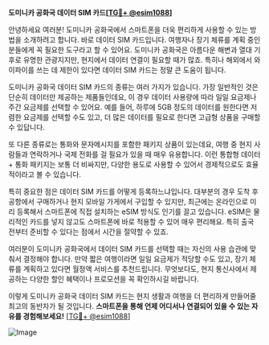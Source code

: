 **도미니카 공화국 데이터 SIM 카드[[TG💪+ @esim1088](https://t.me/s/esim1088)]**

안녕하세요 여러분! 도미니카 공화국에서 스마트폰을 더욱 편리하게 사용할 수 있는 방법을 소개하려고 합니다. 바로 데이터 SIM 카드입니다. 여행자나 장기 체류를 계획 중인 분들에게 꼭 필요한 도구라고 할 수 있어요. 도미니카 공화국은 아름다운 해변과 열대 기후로 유명한 관광지지만, 현지에서 데이터 연결이 필요할 때가 많죠. 특히나 해외에서 와이파이를 쓰는 데 제한이 있다면 데이터 SIM 카드는 정말 큰 도움이 됩니다.

도미니카 공화국 데이터 SIM 카드의 종류는 여러 가지가 있습니다. 가장 일반적인 것은 단순히 데이터만 제공하는 제품들인데요, 이 경우 데이터 사용량에 따라 일일 요금제나 주간 요금제를 선택할 수 있어요. 예를 들어, 하루에 5GB 정도의 데이터를 원한다면 저렴한 요금제를 선택할 수도 있고, 더 많은 데이터를 필요로 한다면 고급형 상품을 구매할 수 있답니다.

또 다른 종류로는 통화와 문자메시지를 포함한 패키지 상품이 있는데요, 여행 중 현지 사람들과 연락하거나 국제 전화를 걸 필요가 있을 때 매우 유용합니다. 이런 통합형 데이터 + 통화 패키지는 보통 더 비싸지만, 다양한 용도로 사용할 수 있어서 경제적으로도 효율적이라고 볼 수 있습니다.

특히 중요한 점은 데이터 SIM 카드를 어떻게 등록하느냐입니다. 대부분의 경우 도착 후 공항에서 구매하거나 현지 모바일 가게에서 구입할 수 있지만, 최근에는 온라인으로 미리 등록해서 스마트폰에 직접 설치하는 eSIM 방식도 인기를 끌고 있습니다. eSIM은 물리적인 카드를 넣지 않고도 스마트폰에 바로 적용할 수 있어 매우 편리해요. 특히 출국 전부터 준비할 수 있다는 점에서 시간을 절약할 수 있죠.

여러분이 도미니카 공화국에서 데이터 SIM 카드를 선택할 때는 자신의 사용 습관에 맞춰서 결정해야 합니다. 만약 짧은 여행이라면 일일 요금제가 적당할 수도 있고, 장기 체류를 계획하고 있다면 월정액 서비스를 추천드립니다. 무엇보다도, 현지 통신사에서 제공하는 다양한 할인 혜택이나 프로모션을 꼭 확인하시길 바랍니다.

이렇게 도미니카 공화국 데이터 SIM 카드는 현지 생활과 여행을 더 편리하게 만들어줄 최고의 동반자가 될 것입니다. **스마트폰을 통해 언제 어디서나 연결되어 있을 수 있는 자유를 경험해보세요!** [[TG💪+ @esim1088](https://t.me/s/esim1088)]

![Image](https://i.postimg.cc/Y0z9fWf4/image.png)